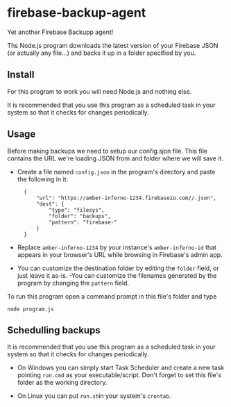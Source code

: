 # firebase-backup-agent
Yet another Firebase Backupp agent!

Ths Node.js program downloads the latest version of your Firebase JSON (or actually any file...) and backs it up in a folder specified by you.

## Install ##

For this program to work you will need Node.js and nothing else.

It is recommended that you use this program as a scheduled task in your system so that it checks for changes periodically.

## Usage ##

Before making backups we need to setup our config.sjon file. This file contains the URL we're loading JSON from and folder where we will save it.

- Create a file named `config.json` in the program's directory and paste the following in it:

	    {
	        "url": "https://amber-inferno-1234.firebaseio.com//.json",
	        "dest": {
	            "type": "filesys",
	            "folder": "backups",
	            "pattern": "firebase-"
	        }
	    }

- Replace `amber-inferno-1234` by your instance's `amber-inferno-id` that appears in your browser's URL while browsing in Firebase's admin app.
- You can customize the destination folder by editing the `folder` field, or just leave it as-is.
-You can customize the filenames generated by the program by changing the `pattern` field.

To run this program open a command prompt in this file's folder and type

    node program.js

## Schedulling backups ##

It is recommended that you use this program as a scheduled task in your system so that it 
checks for changes periodically.

- On Windows you can simply start Task Scheduler and create a new task pointing `run.cmd` as your executable/script. Don't forget to set this file's folder as the working directory.

- On Linux you can put `run.sh`in your system's `crontab`.